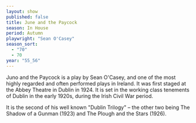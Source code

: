 ```yaml
---
layout: show
published: false
title: June and the Paycock
season: In House
period: Autumn
playwright: "Sean O'Casey"
season_sort: 
  - "70"
  - 70
year: "55_56"
---
```


Juno and the Paycock is a play by Sean O'Casey, and one of the most highly regarded and often performed plays in Ireland. It was first staged at the Abbey Theatre in Dublin in 1924. It is set in the working class tenements of Dublin in the early 1920s, during the Irish Civil War period.

It is the second of his well known "Dublin Trilogy" – the other two being The Shadow of a Gunman (1923) and The Plough and the Stars (1926).

